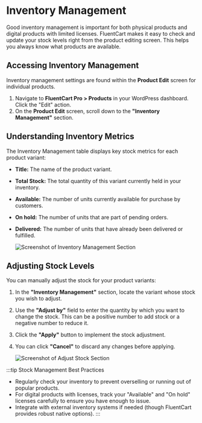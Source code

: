  # Inventory Management

Good inventory management is important for both physical products and digital products with limited licenses. FluentCart makes it easy to check and update your stock levels right from the product editing screen. This helps you always know what products are available.

## Accessing Inventory Management

Inventory management settings are found within the **Product Edit** screen for individual products.

1.  Navigate to **FluentCart Pro > Products** in your WordPress dashboard. Click the "Edit" action.
2.  On the **Product Edit** screen, scroll down to the **"Inventory Management"** section.

## Understanding Inventory Metrics

The Inventory Management table displays key stock metrics for each product variant:

* **Title:** The name of the product variant.
* **Total Stock:** The total quantity of this variant currently held in your inventory.
* **Available:** The number of units currently available for purchase by customers.
* **On hold:** The number of units that are part of pending orders.
* **Delivered:** The number of units that have already been delivered or fulfilled.

    ![Screenshot of Inventory Management Section](/images/product-types-creation/inventory-management/inventory-management-section.png) 

## Adjusting Stock Levels

You can manually adjust the stock for your product variants:

1.  In the **"Inventory Management"** section, locate the variant whose stock you wish to adjust.
2.  Use the **"Adjust by"** field to enter the quantity by which you want to change the stock. This can be a positive number to add stock or a negative number to reduce it.
3.  Click the **"Apply"** button to implement the stock adjustment.
4.  You can click **"Cancel"** to discard any changes before applying.

    ![Screenshot of Adjust Stock Section](/images/product-types-creation/inventory-management/inventory-adjust-by.png) 

:::tip Stock Management Best Practices
* Regularly check your inventory to prevent overselling or running out of popular products.
* For digital products with licenses, track your "Available" and "On hold" licenses carefully to ensure you have enough to issue.
* Integrate with external inventory systems if needed (though FluentCart provides robust native options).
:::

